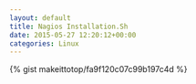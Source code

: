 ```yaml
---
layout: default                                                                                                              
title: Nagios Installation.Sh                                                                                                                       
date: 2015-05-27 12:20:12+00:00                                                                                                                        
categories: Linux                                                                                                                
---                                                                                                                              
```


{% gist makeittotop/fa9f120c07c99b197c4d %}                                                                                                           

